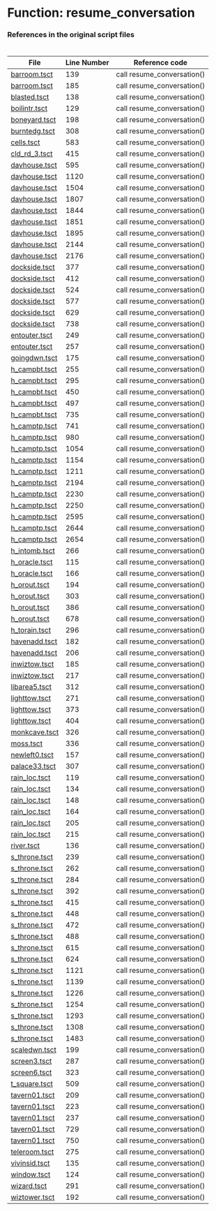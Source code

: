 # Function: resume_conversation 
### References in the original script files

#

| File | Line Number | Reference code |
| --- | --- | --- |
| [barroom.tsct](../../../out/barroom.tsct#L139) | 139 | call resume_conversation() |
| [barroom.tsct](../../../out/barroom.tsct#L185) | 185 | call resume_conversation() |
| [blasted.tsct](../../../out/blasted.tsct#L138) | 138 | call resume_conversation() |
| [boilintr.tsct](../../../out/boilintr.tsct#L129) | 129 | call resume_conversation() |
| [boneyard.tsct](../../../out/boneyard.tsct#L198) | 198 | call resume_conversation() |
| [burntedg.tsct](../../../out/burntedg.tsct#L308) | 308 | call resume_conversation() |
| [cells.tsct](../../../out/cells.tsct#L583) | 583 | call resume_conversation() |
| [cld_rd_3.tsct](../../../out/cld_rd_3.tsct#L415) | 415 | call resume_conversation() |
| [davhouse.tsct](../../../out/davhouse.tsct#L595) | 595 | call resume_conversation() |
| [davhouse.tsct](../../../out/davhouse.tsct#L1120) | 1120 | call resume_conversation() |
| [davhouse.tsct](../../../out/davhouse.tsct#L1504) | 1504 | call resume_conversation() |
| [davhouse.tsct](../../../out/davhouse.tsct#L1807) | 1807 | call resume_conversation() |
| [davhouse.tsct](../../../out/davhouse.tsct#L1844) | 1844 | call resume_conversation() |
| [davhouse.tsct](../../../out/davhouse.tsct#L1851) | 1851 | call resume_conversation() |
| [davhouse.tsct](../../../out/davhouse.tsct#L1895) | 1895 | call resume_conversation() |
| [davhouse.tsct](../../../out/davhouse.tsct#L2144) | 2144 | call resume_conversation() |
| [davhouse.tsct](../../../out/davhouse.tsct#L2176) | 2176 | call resume_conversation() |
| [dockside.tsct](../../../out/dockside.tsct#L377) | 377 | call resume_conversation() |
| [dockside.tsct](../../../out/dockside.tsct#L412) | 412 | call resume_conversation() |
| [dockside.tsct](../../../out/dockside.tsct#L524) | 524 | call resume_conversation() |
| [dockside.tsct](../../../out/dockside.tsct#L577) | 577 | call resume_conversation() |
| [dockside.tsct](../../../out/dockside.tsct#L629) | 629 | call resume_conversation() |
| [dockside.tsct](../../../out/dockside.tsct#L738) | 738 | call resume_conversation() |
| [entouter.tsct](../../../out/entouter.tsct#L249) | 249 | call resume_conversation() |
| [entouter.tsct](../../../out/entouter.tsct#L257) | 257 | call resume_conversation() |
| [goingdwn.tsct](../../../out/goingdwn.tsct#L175) | 175 | call resume_conversation() |
| [h_campbt.tsct](../../../out/h_campbt.tsct#L255) | 255 | call resume_conversation() |
| [h_campbt.tsct](../../../out/h_campbt.tsct#L295) | 295 | call resume_conversation() |
| [h_campbt.tsct](../../../out/h_campbt.tsct#L450) | 450 | call resume_conversation() |
| [h_campbt.tsct](../../../out/h_campbt.tsct#L497) | 497 | call resume_conversation() |
| [h_campbt.tsct](../../../out/h_campbt.tsct#L735) | 735 | call resume_conversation() |
| [h_camptp.tsct](../../../out/h_camptp.tsct#L741) | 741 | call resume_conversation() |
| [h_camptp.tsct](../../../out/h_camptp.tsct#L980) | 980 | call resume_conversation() |
| [h_camptp.tsct](../../../out/h_camptp.tsct#L1054) | 1054 | call resume_conversation() |
| [h_camptp.tsct](../../../out/h_camptp.tsct#L1154) | 1154 | call resume_conversation() |
| [h_camptp.tsct](../../../out/h_camptp.tsct#L1211) | 1211 | call resume_conversation() |
| [h_camptp.tsct](../../../out/h_camptp.tsct#L2194) | 2194 | call resume_conversation() |
| [h_camptp.tsct](../../../out/h_camptp.tsct#L2230) | 2230 | call resume_conversation() |
| [h_camptp.tsct](../../../out/h_camptp.tsct#L2250) | 2250 | call resume_conversation() |
| [h_camptp.tsct](../../../out/h_camptp.tsct#L2595) | 2595 | call resume_conversation() |
| [h_camptp.tsct](../../../out/h_camptp.tsct#L2644) | 2644 | call resume_conversation() |
| [h_camptp.tsct](../../../out/h_camptp.tsct#L2654) | 2654 | call resume_conversation() |
| [h_intomb.tsct](../../../out/h_intomb.tsct#L266) | 266 | call resume_conversation() |
| [h_oracle.tsct](../../../out/h_oracle.tsct#L115) | 115 | call resume_conversation() |
| [h_oracle.tsct](../../../out/h_oracle.tsct#L166) | 166 | call resume_conversation() |
| [h_orout.tsct](../../../out/h_orout.tsct#L194) | 194 | call resume_conversation() |
| [h_orout.tsct](../../../out/h_orout.tsct#L303) | 303 | call resume_conversation() |
| [h_orout.tsct](../../../out/h_orout.tsct#L386) | 386 | call resume_conversation() |
| [h_orout.tsct](../../../out/h_orout.tsct#L678) | 678 | call resume_conversation() |
| [h_torain.tsct](../../../out/h_torain.tsct#L296) | 296 | call resume_conversation() |
| [havenadd.tsct](../../../out/havenadd.tsct#L182) | 182 | call resume_conversation() |
| [havenadd.tsct](../../../out/havenadd.tsct#L206) | 206 | call resume_conversation() |
| [inwiztow.tsct](../../../out/inwiztow.tsct#L185) | 185 | call resume_conversation() |
| [inwiztow.tsct](../../../out/inwiztow.tsct#L217) | 217 | call resume_conversation() |
| [libarea5.tsct](../../../out/libarea5.tsct#L312) | 312 | call resume_conversation() |
| [lighttow.tsct](../../../out/lighttow.tsct#L271) | 271 | call resume_conversation() |
| [lighttow.tsct](../../../out/lighttow.tsct#L373) | 373 | call resume_conversation() |
| [lighttow.tsct](../../../out/lighttow.tsct#L404) | 404 | call resume_conversation() |
| [monkcave.tsct](../../../out/monkcave.tsct#L326) | 326 | call resume_conversation() |
| [moss.tsct](../../../out/moss.tsct#L336) | 336 | call resume_conversation() |
| [newleft0.tsct](../../../out/newleft0.tsct#L157) | 157 | call resume_conversation() |
| [palace33.tsct](../../../out/palace33.tsct#L307) | 307 | call resume_conversation() |
| [rain_loc.tsct](../../../out/rain_loc.tsct#L119) | 119 | call resume_conversation() |
| [rain_loc.tsct](../../../out/rain_loc.tsct#L134) | 134 | call resume_conversation() |
| [rain_loc.tsct](../../../out/rain_loc.tsct#L148) | 148 | call resume_conversation() |
| [rain_loc.tsct](../../../out/rain_loc.tsct#L164) | 164 | call resume_conversation() |
| [rain_loc.tsct](../../../out/rain_loc.tsct#L205) | 205 | call resume_conversation() |
| [rain_loc.tsct](../../../out/rain_loc.tsct#L215) | 215 | call resume_conversation() |
| [river.tsct](../../../out/river.tsct#L136) | 136 | call resume_conversation() |
| [s_throne.tsct](../../../out/s_throne.tsct#L239) | 239 | call resume_conversation() |
| [s_throne.tsct](../../../out/s_throne.tsct#L262) | 262 | call resume_conversation() |
| [s_throne.tsct](../../../out/s_throne.tsct#L284) | 284 | call resume_conversation() |
| [s_throne.tsct](../../../out/s_throne.tsct#L392) | 392 | call resume_conversation() |
| [s_throne.tsct](../../../out/s_throne.tsct#L415) | 415 | call resume_conversation() |
| [s_throne.tsct](../../../out/s_throne.tsct#L448) | 448 | call resume_conversation() |
| [s_throne.tsct](../../../out/s_throne.tsct#L472) | 472 | call resume_conversation() |
| [s_throne.tsct](../../../out/s_throne.tsct#L488) | 488 | call resume_conversation() |
| [s_throne.tsct](../../../out/s_throne.tsct#L615) | 615 | call resume_conversation() |
| [s_throne.tsct](../../../out/s_throne.tsct#L624) | 624 | call resume_conversation() |
| [s_throne.tsct](../../../out/s_throne.tsct#L1121) | 1121 | call resume_conversation() |
| [s_throne.tsct](../../../out/s_throne.tsct#L1139) | 1139 | call resume_conversation() |
| [s_throne.tsct](../../../out/s_throne.tsct#L1226) | 1226 | call resume_conversation() |
| [s_throne.tsct](../../../out/s_throne.tsct#L1254) | 1254 | call resume_conversation() |
| [s_throne.tsct](../../../out/s_throne.tsct#L1293) | 1293 | call resume_conversation() |
| [s_throne.tsct](../../../out/s_throne.tsct#L1308) | 1308 | call resume_conversation() |
| [s_throne.tsct](../../../out/s_throne.tsct#L1483) | 1483 | call resume_conversation() |
| [scaledwn.tsct](../../../out/scaledwn.tsct#L199) | 199 | call resume_conversation() |
| [screen3.tsct](../../../out/screen3.tsct#L287) | 287 | call resume_conversation() |
| [screen6.tsct](../../../out/screen6.tsct#L323) | 323 | call resume_conversation() |
| [t_square.tsct](../../../out/t_square.tsct#L509) | 509 | call resume_conversation() |
| [tavern01.tsct](../../../out/tavern01.tsct#L209) | 209 | call resume_conversation() |
| [tavern01.tsct](../../../out/tavern01.tsct#L223) | 223 | call resume_conversation() |
| [tavern01.tsct](../../../out/tavern01.tsct#L237) | 237 | call resume_conversation() |
| [tavern01.tsct](../../../out/tavern01.tsct#L729) | 729 | call resume_conversation() |
| [tavern01.tsct](../../../out/tavern01.tsct#L750) | 750 | call resume_conversation() |
| [teleroom.tsct](../../../out/teleroom.tsct#L275) | 275 | call resume_conversation() |
| [vivinsid.tsct](../../../out/vivinsid.tsct#L135) | 135 | call resume_conversation() |
| [window.tsct](../../../out/window.tsct#L124) | 124 | call resume_conversation() |
| [wizard.tsct](../../../out/wizard.tsct#L291) | 291 | call resume_conversation() |
| [wiztower.tsct](../../../out/wiztower.tsct#L192) | 192 | call resume_conversation() |
